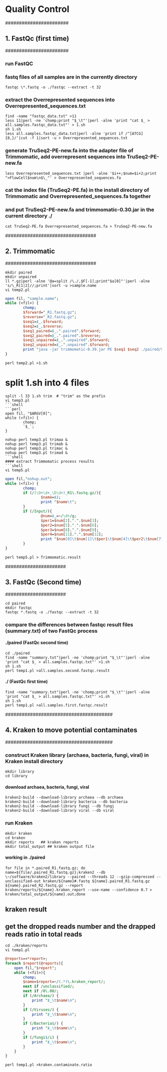 Quality Control 
===============  
#######################
## 1. FastQc (first time)    
#######################
### run FastQC
### fastq files of all samples are in the currently directory  
```shell
fastqc \*.fastq -o ./fastqc --extract -t 32  
```
### extract the Overrepresented sequences into Overrepresented_sequences.txt   
```shell
find -name "fastqc_data.txt" >11  
less 11|perl -ne 'chomp;print "$_\t"'|perl -alne 'print "cat $_ > all.samples.fastqc_data.txt"' > 1.sh  
sh 1.sh  
less all.samples.fastqc_data.txt|perl -alne 'print if /^[ATCG]{8,}/'|cut -f 1|sort -u > Overrepresented_sequences.txt  
```
### generate TruSeq2-PE-new.fa into the adapter file of Trimmomatic, add overrepresent sequences into TruSeq2-PE-new.fa  
```shell
less Overrepresented_sequences.txt |perl -alne '$i++;$num=$i+2;print ">FlowCell$num\n$\_"' > Overrepresented_sequences.fa  
```
### cat the index file (TruSeq2-PE.fa) in the install directory of Trimmomatic and Overrepresented_sequences.fa together
### and put TruSeq2-PE-new.fa and trimmomatic-0.30.jar in the current directory ./
```shell
cat TruSeq2-PE.fa Overrepresented_sequences.fa > TruSeq2-PE-new.fa  
```

#################################  
## 2. Trimmomatic  
#################################  
```shell
mkdir paired  
mkdir unpaired  
ll *.gz|perl -alne '@a=split /\./,$F[-1];print"$a[0]"'|perl -alne 's/\_R[1|2]//;print'|sort -u >sample.name  
vi temp2.pl
```
```perl
open fil, "sample.name";  
while (<fil>) {  
        chomp;  
        $forward="_R1.fastq.gz";  
        $reverse="_R2.fastq.gz";  
        $seq1=$_.$forward;  
        $seq2=$_.$reverse;  
        $seq1_paired=$_.".paired".$forward;  
        $seq2_paired=$_.".paired".$reverse;  
        $seq1_unpaired=$_.".unpaired".$forward;  
        $seq2_unpaired=$_.".unpaired".$forward;  
        print "java -jar trimmomatic-0.39.jar PE $seq1 $seq2 ./paired/$seq1_paired ./unpaired/$seq1_unpaired ./paired/$seq2_paired ./unpaired/$seq2_unpaired ILLUMINACLIP:TruSeq2-PE-new.fa:2:30:10 LEADING:4 TRAILING:3 SLIDINGWINDOW:4:20 MINLEN:40 -threads 32\n";  
} 
```
```shell
perl temp2.pl >1.sh
```
# split 1.sh into 4 files  
```shell
split -l 33 1.sh trim  # "trim" as the prefix  
vi temp3.pl
```shell
```perl
open fil, "$ARGV[0]";  
while (<fil>) {  
        chomp;  
        `$_`;  
}  
```
```shell
nohup perl temp3.pl trimaa &  
nohup perl temp3.pl trimab &  
nohup perl temp3.pl trimac &  
nohup perl temp3.pl trimad &  
```shell
#### extract Trimmomatic process results  
```shell
vi temp5.pl  
```
```perl
open fil,"nohup.out";  
while (<fil>) {  
        chomp;  
        if (/(\D+\d+_\D\d+)_R1\.fastq.gz/){  
                $name=$1;  
                print "$name\t";  
        }  
        if (/Input/){  
                @num=$_=~/\d+/g;  
                $per1=$num[2].".".$num[3];  
                $per2=$num[5].".".$num[6];  
                $per3=$num[8].".".$num[9];  
                $per4=$num[11].".".$num[12];  
                print "$num[0]\t$num[1]\t$per1\t$num[4]\t$per2\t$num[7]\t$per3\t$num[10]\t$per4\n";  
        }  
}  
```
```shell
perl temp5.pl > Trimmomatic.result  
```

######################  
## 3. FastQc (Second time)  
######################  
```shell
cd paired
mkdir fastqc  
fastqc *.fastq -o ./fastqc --extract -t 32  
```
  
### compare the differences between fastqc result files (summary.txt) of two FastQc process  
#### ./paired (FastQc second time)
```shell
cd ./paired
find -name "summary.txt"|perl -ne 'chomp;print "$_\t"'|perl -alne 'print "cat $_ > all.samples.fastqc.txt"' >1.sh  
sh 1.sh  
perl temp1.pl >all.samples.second.fastqc.result  
```
#### ./ (FastQc first time)
```shell
find -name "summary.txt"|perl -ne 'chomp;print "$_\t"'|perl -alne 'print "cat $_ > all.samples.fastqc.txt"' >1.sh  
sh 1.sh  
perl temp1.pl >all.samples.first.fastqc.result  
```  
#######################################  
## 4. Kraken to move potential contaminates
#######################################  

### construct Kraken library (archaea, bacteria, fungi, viral)  in Kraken install directory 
```shell
mkdir library  
cd library
```
#### download archaea, bacteria, fungi, viral  
```shell
kraken2-build --download-library archaea --db archaea  
kraken2-build --download-library bacteria --db bacteria  
kraken2-build --download-library fungi --db fungi  
kraken2-build --download-library viral --db viral  
```
### run Kraken
```shell
mkdir kraken  
cd kraken  
mkdir reports   ## kraken reports  
mkdir total_output ## kraken output file  
```
#### working in ./paired  
```shell
for file in *.paired_R1.fastq.gz; do name=${file/.paired_R1.fastq.gz};kraken2 --db \~/software/kraken2/library --paired --threads 12 --gzip-compressed --unclassified-out kraken/${name}#.fastq ${name}.paired_R1.fastq.gz ${name}.paired_R2.fastq.gz --report kraken/reports/${name}.kraken_report --use-name --confidence 0.7 > kraken/total_output/${name}.out;done  
```  
## kraken result  
## get the dropped reads number and the drapped reads ratio in total reads  
```shell
cd ./kraken/reports  
vi temp1.pl
```
```perl
@reports=<*report>;  
foreach $report(@reports){  
	open fil,"$report";  
	while (<fil>){  
		chomp;  
		$name=$report=~/(.*)\.kraken_report/;  
		next if /unclassified/;  
		next if /0\.00/;  
		if (/Archaea/) {  
			print "$_\t$name\n";  
		}  
		if (/Viruses/) {  
			print "$_\t$name\n";  
		}  
		if (/Bacteria$/) {  
			print "$_\t$name\n";  
		}  
		if (/fungi$/i) {  
			print "$_\t$name\n";  
		}  
	}  
}  
```
```shell
perl temp1.pl >kraken.contaminate.ratio  
```
